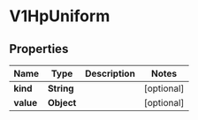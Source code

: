 
# V1HpUniform

## Properties
Name | Type | Description | Notes
------------ | ------------- | ------------- | -------------
**kind** | **String** |  |  [optional]
**value** | **Object** |  |  [optional]



